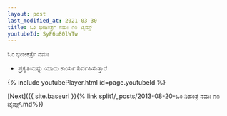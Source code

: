 ```yaml
---
layout: post
last_modified_at: 2021-03-30
title: ಓಂ ಭೀಜಕರ್ತ್ರೆ ನಮಃ ೧೧ ಟೈಮ್ಸ್
youtubeId: SyF6u80lWTw
---
```

 
 
 ಓಂ ಭೀಜಕರ್ತ್ರೆ ನಮಃ  
 
 -  ಪ್ರಕೃತಿಯನ್ನು ಯಾರು ಕಾರ್ಯ ನಿರ್ವಹಿಸುತ್ತಾರೆ 
 
  
 
  
 
 
 
 
 
 


{% include youtubePlayer.html id=page.youtubeId %}
 
[Next]({{ site.baseurl }}{% link  split1/_posts/2013-08-20-ಓಂ ನಿಹಂತ್ರೆ ನಮಃ ೧೧ ಟೈಮ್ಸ್.md%})
 
